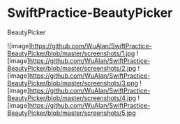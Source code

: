 # SwiftPractice-BeautyPicker
BeautyPicker

![image]https://github.com/WuAlan/SwiftPractice-BeautyPicker/blob/master/screenshots/1.jpg
![image]https://github.com/WuAlan/SwiftPractice-BeautyPicker/blob/master/screenshots/2.jpg
![image]https://github.com/WuAlan/SwiftPractice-BeautyPicker/blob/master/screenshots/3.png
![image]https://github.com/WuAlan/SwiftPractice-BeautyPicker/blob/master/screenshots/4.jpg
![image]https://github.com/WuAlan/SwiftPractice-BeautyPicker/blob/master/screenshots/5.jpg
